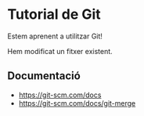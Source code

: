 # Tutorial de Git
Estem aprenent a utilitzar Git!

Hem modificat un fitxer existent.

## Documentació
- https://git-scm.com/docs
- https://git-scm.com/docs/git-merge
